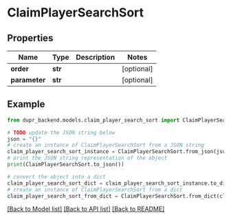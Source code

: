 # ClaimPlayerSearchSort


## Properties

Name | Type | Description | Notes
------------ | ------------- | ------------- | -------------
**order** | **str** |  | [optional] 
**parameter** | **str** |  | [optional] 

## Example

```python
from dupr_backend.models.claim_player_search_sort import ClaimPlayerSearchSort

# TODO update the JSON string below
json = "{}"
# create an instance of ClaimPlayerSearchSort from a JSON string
claim_player_search_sort_instance = ClaimPlayerSearchSort.from_json(json)
# print the JSON string representation of the object
print(ClaimPlayerSearchSort.to_json())

# convert the object into a dict
claim_player_search_sort_dict = claim_player_search_sort_instance.to_dict()
# create an instance of ClaimPlayerSearchSort from a dict
claim_player_search_sort_from_dict = ClaimPlayerSearchSort.from_dict(claim_player_search_sort_dict)
```
[[Back to Model list]](../README.md#documentation-for-models) [[Back to API list]](../README.md#documentation-for-api-endpoints) [[Back to README]](../README.md)


